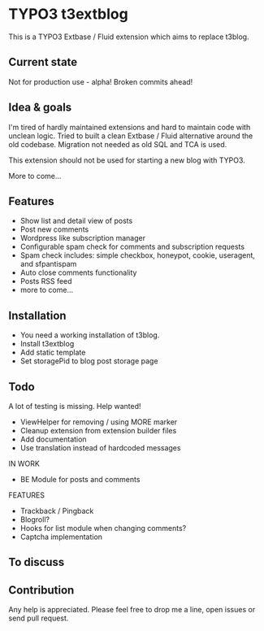 TYPO3 t3extblog
===============

This is a TYPO3 Extbase / Fluid extension which aims to replace t3blog.


Current state
------------
Not for production use - alpha! Broken commits ahead!



Idea & goals
------------
I'm tired of hardly maintained extensions and hard to maintain code with unclean logic.
Tried to built a clean Extbase / Fluid alternative around the old codebase.
Migration not needed as old SQL and TCA is used.

This extension should not be used for starting a new blog with TYPO3.

More to come...


Features
------------

* Show list and detail view of posts
* Post new comments
* Wordpress like subscription manager
* Configurable spam check for comments and subscription requests
* Spam check includes: simple checkbox, honeypot, cookie, useragent, and sfpantispam
* Auto close comments functionality 
* Posts RSS feed
* more to come...


Installation
------------

* You need a working installation of t3blog.
* Install t3extblog
* Add static template
* Set storagePid to blog post storage page


Todo
------------

A lot of testing is missing. Help wanted!


* ViewHelper for removing / using MORE marker
* Cleanup extension from extension builder files
* Add documentation
* Use translation instead of hardcoded messages


IN WORK
* BE Module for posts and comments


FEATURES
* Trackback / Pingback
* Blogroll?
* Hooks for list module when changing comments?
* Captcha implementation


To discuss
------------



Contribution
------------

Any help is appreciated. Please feel free to drop me a line, open issues or send pull request.